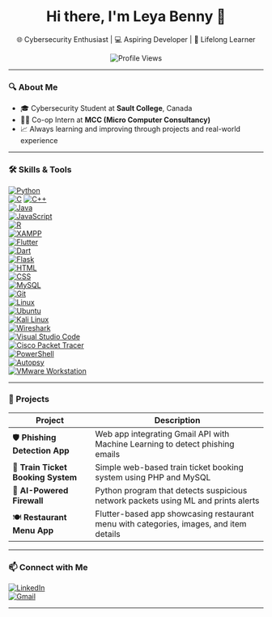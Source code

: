 <h1 align="center">Hi there, I'm Leya Benny 👋</h1>

<p align="center">
  🌐 Cybersecurity Enthusiast | 💻 Aspiring Developer | 🎯 Lifelong Learner
</p>

<p align="center">
  <img src="https://komarev.com/ghpvc/?username=Leya-Benny&color=blue" alt="Profile Views"/>
</p>

---

### 🔍 About Me

- 🎓 Cybersecurity Student at **Sault College**, Canada  
- 👩‍💻 Co-op Intern at **MCC (Micro Computer Consultancy)**
- 📈 Always learning and improving through projects and real-world experience

---

### 🛠️ Skills & Tools

[![Python](https://img.shields.io/badge/-Python-3776AB?style=for-the-badge&logo=python&logoColor=white)](https://www.python.org/)  
[![C](https://img.shields.io/badge/-C-A8B9CC?style=for-the-badge&logo=c&logoColor=white)](https://en.wikipedia.org/wiki/C_(programming_language))  
[![C++](https://img.shields.io/badge/-C++-00599C?style=for-the-badge&logo=c%2B%2B&logoColor=white)](https://isocpp.org/)  
[![Java](https://img.shields.io/badge/-Java-007396?style=for-the-badge&logo=java&logoColor=white)](https://www.java.com/)  
[![JavaScript](https://img.shields.io/badge/-JavaScript-F7DF1E?style=for-the-badge&logo=javascript&logoColor=black)](https://developer.mozilla.org/en-US/docs/Web/JavaScript)  
[![R](https://img.shields.io/badge/-R-276DC3?style=for-the-badge&logo=r&logoColor=white)](https://www.r-project.org/)  
[![XAMPP](https://img.shields.io/badge/-XAMPP-FCC624?style=for-the-badge&logo=xampp&logoColor=white)](https://www.apachefriends.org/index.html)  
[![Flutter](https://img.shields.io/badge/-Flutter-02569B?style=for-the-badge&logo=flutter&logoColor=white)](https://flutter.dev/)  
[![Dart](https://img.shields.io/badge/-Dart-0175C2?style=for-the-badge&logo=dart&logoColor=white)](https://dart.dev/)  
[![Flask](https://img.shields.io/badge/-Flask-black?style=for-the-badge&logo=flask)](https://flask.palletsprojects.com/)  
[![HTML](https://img.shields.io/badge/-HTML5-E34F26?style=for-the-badge&logo=html5&logoColor=white)](https://developer.mozilla.org/en-US/docs/Web/HTML)  
[![CSS](https://img.shields.io/badge/-CSS3-1572B6?style=for-the-badge&logo=css3&logoColor=white)](https://developer.mozilla.org/en-US/docs/Web/CSS)  
[![MySQL](https://img.shields.io/badge/-MySQL-4479A1?style=for-the-badge&logo=mysql&logoColor=white)](https://www.mysql.com/)  
[![Git](https://img.shields.io/badge/-Git-F05032?style=for-the-badge&logo=git&logoColor=white)](https://git-scm.com/)  
[![Linux](https://img.shields.io/badge/-Linux-FCC624?style=for-the-badge&logo=linux&logoColor=black)](https://www.linux.org/)  
[![Ubuntu](https://img.shields.io/badge/-Ubuntu-E95420?style=for-the-badge&logo=ubuntu&logoColor=white)](https://ubuntu.com/)  
[![Kali Linux](https://img.shields.io/badge/-Kali_Linux-557C94?style=for-the-badge&logo=kali-linux&logoColor=white)](https://www.kali.org/)  
[![Wireshark](https://img.shields.io/badge/-Wireshark-0388fc?style=for-the-badge&logo=wireshark&logoColor=white)](https://www.wireshark.org/)  
[![Visual Studio Code](https://img.shields.io/badge/-VSCode-007ACC?style=for-the-badge&logo=visual-studio-code&logoColor=white)](https://code.visualstudio.com/)  
[![Cisco Packet Tracer](https://img.shields.io/badge/-Cisco_Packet_Tracer-0A81D1?style=for-the-badge&logo=cisco&logoColor=white)](https://www.netacad.com/courses/packet-tracer)  
[![PowerShell](https://img.shields.io/badge/-PowerShell-5391FE?style=for-the-badge&logo=powershell&logoColor=white)](https://docs.microsoft.com/en-us/powershell/)  
[![Autopsy](https://img.shields.io/badge/-Autopsy-000000?style=for-the-badge&logo=autopsy&logoColor=white)](https://www.autopsy.com/)  
[![VMware Workstation](https://img.shields.io/badge/-VMware_Workstation-607078?style=for-the-badge&logo=vmware&logoColor=white)](https://www.vmware.com/products/workstation-pro.html)

---

### 🚀 Projects

| Project                     | Description                                                  |
|----------------------------|--------------------------------------------------------------|
| 🛡️ **Phishing Detection App** | Web app integrating Gmail API with Machine Learning to detect phishing emails |
| 💬 **Train Ticket Booking System** | Simple web-based train ticket booking system using PHP and MySQL |
| 🔐 **AI-Powered Firewall**   | Python program that detects suspicious network packets using ML and prints alerts |
| 🍽️ **Restaurant Menu App**    | Flutter-based app showcasing restaurant menu with categories, images, and item details |

---

### 📫 Connect with Me

[![LinkedIn](https://img.shields.io/badge/LinkedIn-blue?style=for-the-badge&logo=linkedin)](https://www.linkedin.com/in/leya-benny)  
[![Gmail](https://img.shields.io/badge/Gmail-red?style=for-the-badge&logo=gmail&logoColor=white)](mailto:leyabenny10@gmail.com)  

---

